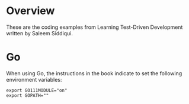 # Overview
These are the coding examples from Learning Test-Driven Development written by Saleem Siddiqui.

# Go
When using Go, the instructions in the book indicate to set the following environment variables:
```
export GO111MODULE="on"
export GOPATH=""
```
